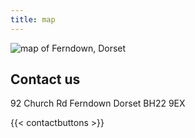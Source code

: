 ```yaml
---
title: map
---
```


![map of Ferndown, Dorset](/uploads/map8.png)


## Contact us
92 Church Rd
Ferndown
Dorset
BH22 9EX

{{< contactbuttons >}}
